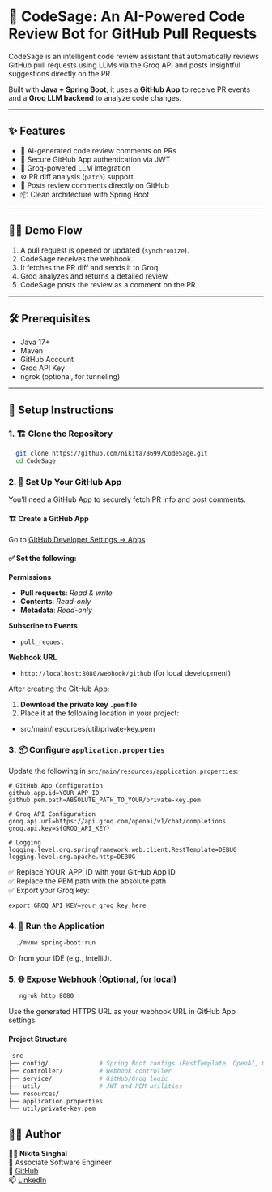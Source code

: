 # 🤖 CodeSage: An AI-Powered Code Review Bot for GitHub Pull Requests

CodeSage is an intelligent code review assistant that automatically reviews GitHub pull requests using LLMs via the Groq API and posts insightful suggestions directly on the PR.

Built with **Java + Spring Boot**, it uses a **GitHub App** to receive PR events and a **Groq LLM backend** to analyze code changes.

---

## ✨ Features

- 🧠 AI-generated code review comments on PRs
- 🔐 Secure GitHub App authentication via JWT
- 🚀 Groq-powered LLM integration
- ⚙️ PR diff analysis (`patch`) support
- 💬 Posts review comments directly on GitHub
- 📦 Clean architecture with Spring Boot

---

## 🧑‍💻 Demo Flow

1. A pull request is opened or updated (`synchronize`).
2. CodeSage receives the webhook.
3. It fetches the PR diff and sends it to Groq.
4. Groq analyzes and returns a detailed review.
5. CodeSage posts the review as a comment on the PR.

---

## 🛠️ Prerequisites

- Java 17+
- Maven
- GitHub Account
- Groq API Key
- ngrok (optional, for tunneling)

---

## 🔧 Setup Instructions

### 1. 🏗️ Clone the Repository

```bash
  git clone https://github.com/nikita78699/CodeSage.git
  cd CodeSage

```

### 2. 🔐 Set Up Your GitHub App

You’ll need a GitHub App to securely fetch PR info and post comments.

#### 🏗️ Create a GitHub App

Go to [GitHub Developer Settings → Apps](https://github.com/settings/apps/new)

#### ✅ Set the following:

**Permissions**
- **Pull requests**: _Read & write_
- **Contents**: _Read-only_
- **Metadata**: _Read-only_

**Subscribe to Events**
- `pull_request`

**Webhook URL**
- `http://localhost:8080/webhook/github` (for local development)

After creating the GitHub App:

1. **Download the private key `.pem` file**
2. Place it at the following location in your project:

  - src/main/resources/util/private-key.pem

### 3. 📦 Configure `application.properties`

Update the following in `src/main/resources/application.properties`:

```properties
# GitHub App Configuration
github.app.id=YOUR_APP_ID
github.pem.path=ABSOLUTE_PATH_TO_YOUR/private-key.pem

# Groq API Configuration
groq.api.url=https://api.groq.com/openai/v1/chat/completions
groq.api.key=${GROQ_API_KEY}

# Logging
logging.level.org.springframework.web.client.RestTemplate=DEBUG
logging.level.org.apache.http=DEBUG
```
✅ Replace YOUR_APP_ID with your GitHub App ID \
✅ Replace the PEM path with the absolute path \
✅ Export your Groq key:

```export GROQ_API_KEY=your_groq_key_here```

### 4. 🧪 Run the Application
   ```bash
     ./mvnw spring-boot:run 
 ```
   Or from your IDE (e.g., IntelliJ).

### 5. 🌐 Expose Webhook (Optional, for local)
  ```` bash
     ngrok http 8080
  ````
   Use the generated HTTPS URL as your webhook URL in GitHub App settings.

#### Project Structure
``` bash
 src
├── config/              # Spring Boot configs (RestTemplate, OpenAI, GitHub)
├── controller/          # Webhook controller
├── service/             # GitHub/Groq logic
├── util/                # JWT and PEM utilities
└── resources/
├── application.properties
└── util/private-key.pem
```

## 🧑‍🎓 Author

**👩‍💻 Nikita Singhal**  
💼 Associate Software Engineer  
🔗 [GitHub](https://github.com/nikita78699)  
📫 [LinkedIn](https://www.linkedin.com/in/nikita-singhal-77b6801b5/)


